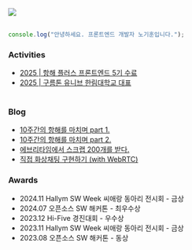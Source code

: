 <a href="https://hhpluscertificateofcompletion.oopy.io/">
  <img src="https://static.spartacodingclub.kr/hanghae99/plus/completion/badge_red.svg" />
</a>
<br></br>


```javascript
console.log("안녕하세요. 프론트엔드 개발자 노기훈입니다.");
```

### Activities
- [2025 | 항해 플러스 프론트엔드 5기 수료](https://www.linkedin.com/in/nohgihoon1107/overlay/1749272750912/single-media-viewer/?profileId=ACoAAEXUskUBhJXXjrxlq8W3CFunZ8P3kVEMJHU)
- [2025 | 구름톤 유니브 한림대학교 대표](https://9oormthon.university/)
<br></br>

### Blog
- [10주간의 항해를 마치며 part 1.](https://velog.io/@kiki01111/10%EC%A3%BC%EA%B0%84%EC%9D%98-%ED%95%AD%ED%95%B4%EB%A5%BC-%EB%A7%88%EC%B9%98%EB%A9%B0-part-1)
- [10주간의 항해를 마치며 part 2.](https://velog.io/@kiki01111/10%EC%A3%BC%EA%B0%84%EC%9D%98-%ED%95%AD%ED%95%B4%EB%A5%BC-%EB%A7%88%EC%B9%98%EB%A9%B0-part-2)
- [에브리타임에서 스크랩 200개를 받다.](https://velog.io/@kiki01111/%EC%97%90%EB%B8%8C%EB%A6%AC%ED%83%80%EC%9E%84%EC%97%90%EC%84%9C-%EC%8A%A4%ED%81%AC%EB%9E%A9-200%EA%B0%9C%EB%A5%BC-%EB%B0%9B%EB%8B%A4)
- [직접 화상채팅 구현하기 (with WebRTC)](https://velog.io/@kiki01111/%EC%A7%81%EC%A0%91-%ED%99%94%EC%83%81%EC%B1%84%ED%8C%85-%EA%B5%AC%ED%98%84%ED%95%98%EA%B8%B0-with-WebRTC)

### Awards
-  2024.11 Hallym SW Week 씨애랑 동아리 전시회 - 금상
-  2024.07 오픈소스 SW 해커톤 - 최우수상
-  2023.12 Hi-Five 경진대회 - 우수상
-  2023.11 Hallym SW Week 씨애랑 동아리 전시회 - 금상
-  2023.08 오픈소스 SW 해커톤 - 동상
<br></br>


